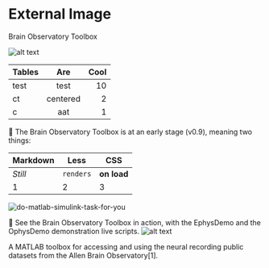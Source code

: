 # External Image
Brain Observatory Toolbox

![alt text](https://raw.githubusercontent.com/emeyers/Brain-Observatory-Toolbox/backend/BOTDataSchematic.png)

| Tables        | Are           | Cool  |
| ------------- |:-------------:| -----:|
| test      | test | 10 |
| ct      | centered      |   2 |
| c | aat      |    1 |

🚧 The Brain Observatory Toolbox is at an early stage (v0.9), meaning two things:

Markdown | Less | CSS
--- | --- | ---
*Still* | `renders` | **on load**
1 | 2 | 3

![do-matlab-simulink-task-for-you](https://user-images.githubusercontent.com/92997651/187466986-12e5274c-fb28-49d4-b848-8ee0040214d3.jpeg)


👀 See the Brain Observatory Toolbox in action, with the EphysDemo and the OphysDemo demonstration live scripts.
![alt text](https://upload.wikimedia.org/wikipedia/commons/f/f9/Phoenicopterus_ruber_in_S%C3%A3o_Paulo_Zoo.jpg)

A MATLAB toolbox for accessing and using the neural recording public datasets from the Allen Brain Observatory[1].
